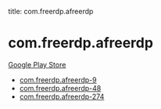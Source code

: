 title: com.freerdp.afreerdp
# com.freerdp.afreerdp


[Google Play Store](https://play.google.com/store/apps/details?id=com.freerdp.afreerdp)


* [com.freerdp.afreerdp-9](./com.freerdp.afreerdp-9/)
* [com.freerdp.afreerdp-48](./com.freerdp.afreerdp-48/)
* [com.freerdp.afreerdp-274](./com.freerdp.afreerdp-274/)